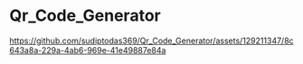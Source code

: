 # Qr_Code_Generator
https://github.com/sudiptodas369/Qr_Code_Generator/assets/129211347/8c643a8a-229a-4ab6-969e-41e49887e84a
